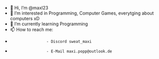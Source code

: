 - 👋 Hi, I’m @maxl23
- 👀 I’m interested in Programming, Computer Games, everytging about computers xD
- 🌱 I’m currently learning Programming
- 📫 How to reach me:
-                     - Discord sweat_maxi
-                     - E-Mail maxi.popp@outlook.de

<!---
maxl23/maxl23 is a ✨ special ✨ repository because its `README.md` (this file) appears on your GitHub profile.
You can click the Preview link to take a look at your changes.
--->
